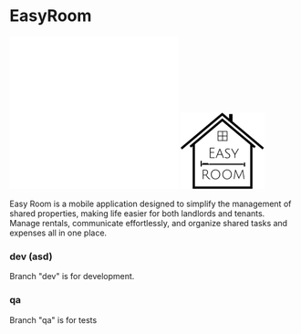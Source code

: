 # EasyRoom

![Icone](./assets/Icon.svg)
![Icone](./assets/Icon_black.png)

Easy Room is a mobile application designed to simplify the management of shared properties, making life easier for both landlords and tenants. Manage rentals, communicate effortlessly, and organize shared tasks and expenses all in one place.

### dev (asd)
Branch "dev" is for development.

### qa
Branch "qa" is for tests

